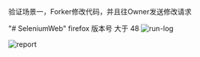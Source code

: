 验证场景一，Forker修改代码，并且往Owner发送修改请求

"# SeleniumWeb" 
firefox 版本号 大于 48
![run-log](https://github.com/tyokyo/SeleniumWeb/blob/master/lib/log.png "selenium-log")

![report](https://github.com/tyokyo/SeleniumWeb/blob/master/lib/report.png "selenium-log")
